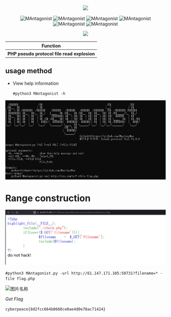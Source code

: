   <div align="center">
 <img src="https://readme-typing-svg.herokuapp.com/?lines=PHP_Forgery_Protocol_File_Read_Character;_Format_Explosion_tools---@Мартин.&font=Roboto" />
 <p align="center">
 <img title="MAntagonist" src='https://img.shields.io/badge/MAntagonist-1.0.0-brightgreen.svg' />
 <img title="MAntagonist" src='https://img.shields.io/badge/PHP pseudo protocol file read explosion-Tool'/>
 <img title="MAntagonist" src='https://img.shields.io/badge/Python-3.9-yellow.svg' />
  <img title="MAntagonist" src='https://img.shields.io/badge/HackerTool-x' />
 <img title="MAntagonist" src='https://img.shields.io/static/v1?label=Author&message=@Martin&color=red'/>
 <img title="MAntagonist" src='https://img.shields.io/badge/-Linux-F16061?logo=linux&logoColor=000'/>
 </p>
  <img height="137px" src="https://github-readme-stats.vercel.app/api?username=MartinXMax&hide_title=true&hide_border=true&show_icons=trueline_height=21&text_color=000&icon_color=000&bg_color=0,ea6161,ffc64d,fffc4d,52fa5a&theme=graywhite" />
  
   
 <table>
  <tr>
      <th>Function</th>
  </tr>
  <tr>
    <th>PHP pseudo protocol file read explosion</th>
  </tr>
 </table>
</div>

## usage method
  * View help information

      ```#python3 MAntagonist -h```

  ![图片名称](./PT/help0.png)  

# Range construction


  ![图片名称](./PT/web1.png)  



 ```#python3 MAntagonist.py -url http://61.147.171.105:50731?filename=* -file flag.php```

  ![图片名称](./PT/flag.png)  
  

_Get Flag_

``cyberpeace{8d2fcc664b0660ce0ae4d0e78ac71424}``